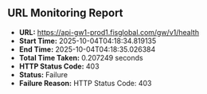 ## URL Monitoring Report

- **URL:** https://api-gw1-prod1.fisglobal.com/gw/v1/health
- **Start Time:** 2025-10-04T04:18:34.819135
- **End Time:** 2025-10-04T04:18:35.026384
- **Total Time Taken:** 0.207249 seconds
- **HTTP Status Code:** 403
- **Status:** Failure
- **Failure Reason:** HTTP Status Code: 403
